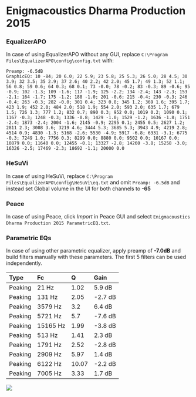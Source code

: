 # Enigmacoustics Dharma Production 2015

### EqualizerAPO
In case of using EqualizerAPO without any GUI, replace `C:\Program Files\EqualizerAPO\config\config.txt`
with:
```
Preamp: -6.5dB
GraphicEQ: 10 -84; 20 6.0; 22 5.9; 23 5.8; 25 5.3; 26 5.0; 28 4.5; 30 3.9; 32 3.5; 35 2.9; 37 2.6; 40 2.2; 42 2.0; 45 1.7; 49 1.3; 52 1.1; 56 0.8; 59 0.6; 64 0.3; 68 0.1; 73 -0.0; 78 -0.2; 83 -0.3; 89 -0.6; 95 -0.9; 102 -1.3; 109 -1.6; 117 -1.9; 125 -2.2; 134 -2.4; 143 -2.3; 153 -2.1; 164 -1.7; 175 -1.2; 188 -1.0; 201 -0.6; 215 -0.4; 230 -0.3; 246 -0.4; 263 -0.3; 282 -0.0; 301 0.4; 323 0.8; 345 1.2; 369 1.6; 395 1.7; 423 1.9; 452 2.0; 484 2.0; 518 1.9; 554 2.0; 593 2.0; 635 1.7; 679 1.5; 726 1.3; 777 1.2; 832 0.7; 890 0.3; 952 0.0; 1019 0.2; 1090 0.1; 1167 -0.3; 1248 -0.3; 1336 -0.8; 1429 -1.0; 1529 -1.2; 1636 -1.8; 1751 -2.4; 1873 -2.4; 2004 -1.6; 2145 -0.9; 2295 0.1; 2455 0.5; 2627 1.2; 2811 2.3; 3008 3.6; 3219 4.6; 3444 5.3; 3685 5.3; 3943 4.9; 4219 2.8; 4514 0.9; 4830 -1.3; 5168 -2.6; 5530 -4.9; 5917 -6.8; 6331 -3.1; 6775 -0.3; 7249 1.0; 7756 0.3; 8299 0.0; 8880 0.0; 9502 0.0; 10167 0.0; 10879 0.0; 11640 0.0; 12455 -0.1; 13327 -2.8; 14260 -3.8; 15258 -3.0; 16326 -2.5; 17469 -2.3; 18692 -1.1; 20000 0.0
```

### HeSuVi
In case of using HeSuVi, replace `C:\Program Files\EqualizerAPO\config\HeSuVi\eq.txt` and omit `Preamp:
-6.5dB` and instead set Global volume in the UI for both channels to **-65**

### Peace
In case of using Peace, click *Import* in Peace GUI and select `Enigmacoustics Dharma Production 2015 ParametricEQ.txt`.

### Parametric EQs
In case of using other parametric equalizer, apply preamp of **-7.0dB** and build filters manually with
these parameters. The first 5 filters can be used independently.

| Type    | Fc       |     Q | Gain    |
|:--------|:---------|:------|:--------|
| Peaking | 21 Hz    |  1.02 | 5.9 dB  |
| Peaking | 131 Hz   |  2.05 | -2.7 dB |
| Peaking | 3579 Hz  |  3.2  | 6.4 dB  |
| Peaking | 5721 Hz  |  5.7  | -7.6 dB |
| Peaking | 15165 Hz |  1.99 | -3.8 dB |
| Peaking | 513 Hz   |  1.41 | 2.3 dB  |
| Peaking | 1791 Hz  |  2.52 | -2.8 dB |
| Peaking | 2909 Hz  |  5.97 | 1.4 dB  |
| Peaking | 6122 Hz  | 10.07 | -2.2 dB |
| Peaking | 7005 Hz  |  3.33 | 1.7 dB  |

![](https://raw.githubusercontent.com/jaakkopasanen/AutoEq/master/results/innerfidelity/sbaf-serious/Enigmacoustics%20Dharma%20Production%202015/Enigmacoustics%20Dharma%20Production%202015.png)
